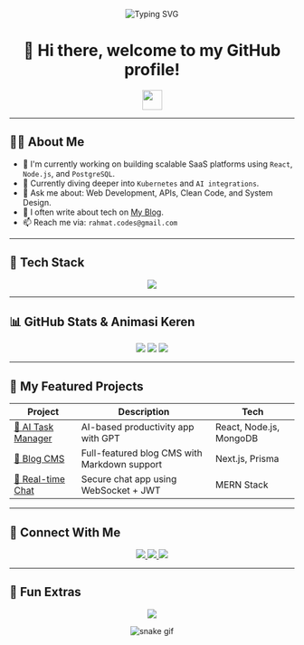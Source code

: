 <!-- Banner Header Animasi -->
<p align="center">
  <img src="https://readme-typing-svg.demolab.com/?lines=Hi,+I'm+Rahmat+Irawan!;Fullstack+Developer;Open+Source+Contributor;Always+Learning+New+Techs&center=true&width=500&height=50&font=Fira%20Code&pause=1000&color=00F7FF&vCenter=true&size=22" alt="Typing SVG" />
</p>

<h1 align="center">👋 Hi there, welcome to my GitHub profile!</h1>

<p align="center">
  <img src="https://media.giphy.com/media/hvRJCLFzcasrR4ia7z/giphy.gif" width="35" />
</p>

---

## 👨‍💻 About Me

- 🔭 I'm currently working on building scalable SaaS platforms using `React`, `Node.js`, and `PostgreSQL`.
- 🌱 Currently diving deeper into `Kubernetes` and `AI integrations`.
- 💬 Ask me about: Web Development, APIs, Clean Code, and System Design.
- 📝 I often write about tech on [My Blog](https://rahmatirawan.dev).
- 📫 Reach me via: `rahmat.codes@gmail.com`

---

## 🧠 Tech Stack

<!-- Tech stack badges -->
<p align="center">
  <img src="https://skillicons.dev/icons?i=js,ts,react,nextjs,nodejs,express,mongodb,postgres,docker,kubernetes,git,github,vercel,figma" />
</p>

---

## 📊 GitHub Stats & Animasi Keren

<!-- Stats section -->
<p align="center">
  <img src="https://github-readme-stats.vercel.app/api?username=rahmatirawan&show_icons=true&theme=tokyonight&hide_title=true" />
  <img src="https://github-readme-streak-stats.herokuapp.com/?user=rahmatirawan&theme=tokyonight" />
  <img src="https://github-readme-stats.vercel.app/api/top-langs/?username=rahmatirawan&layout=compact&theme=tokyonight" />
</p>

---

## 🚀 My Featured Projects

| Project | Description | Tech |
|--------|-------------|------|
| [🎯 AI Task Manager](https://github.com/rahmatirawan/ai-task-manager) | AI-based productivity app with GPT | React, Node.js, MongoDB |
| [📝 Blog CMS](https://github.com/rahmatirawan/blog-cms) | Full-featured blog CMS with Markdown support | Next.js, Prisma |
| [💬 Real-time Chat](https://github.com/rahmatirawan/realtime-chat) | Secure chat app using WebSocket + JWT | MERN Stack |

---

## 🔗 Connect With Me

<p align="center">
  <a href="https://linkedin.com/in/rahmatirawan" target="_blank">
    <img src="https://img.shields.io/badge/LinkedIn-0077B5?style=for-the-badge&logo=linkedin&logoColor=white" />
  </a>
  <a href="mailto:rahmat.codes@gmail.com">
    <img src="https://img.shields.io/badge/Gmail-D14836?style=for-the-badge&logo=gmail&logoColor=white" />
  </a>
  <a href="https://rahmatirawan.dev">
    <img src="https://img.shields.io/badge/Website-000000?style=for-the-badge&logo=github&logoColor=white" />
  </a>
</p>

---

## 🎉 Fun Extras

<!-- GitHub Trophy -->
<p align="center">
  <img src="https://github-profile-trophy.vercel.app/?username=rahmatirawan&theme=onedark&no-bg=true&no-frame=true" />
</p>

<!-- Snake animation -->
<p align="center">
  <img src="https://github.com/rahmatirawan/rahmatirawan/raw/output/github-contribution-grid-snake.svg" alt="snake gif" />
</p>
